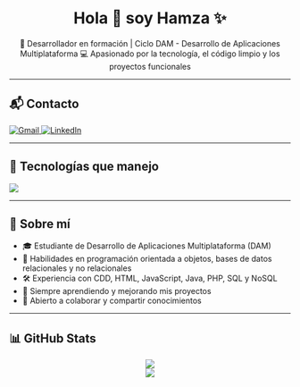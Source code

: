 <h1 align="center">Hola 👋 soy Hamza ✨</h1>

<p align="center">
  📱 Desarrollador en formación | Ciclo DAM - Desarrollo de Aplicaciones Multiplataforma  
  💻 Apasionado por la tecnología, el código limpio y los proyectos funcionales  
</p>

---

<h2>📬 Contacto</h2>

<p align="left">
  <a href="mailto:Hamzarourou15@gmail.com" target="_blank">
    <img src="https://img.shields.io/badge/Gmail-D14836?style=for-the-badge&logo=gmail&logoColor=white" alt="Gmail" />
  </a>
  <a href="https://www.linkedin.com/in/hamza-rourou-4112642a2/" target="_blank">
    <img src="https://img.shields.io/badge/LinkedIn-0077B5?style=for-the-badge&logo=linkedin&logoColor=white" alt="LinkedIn" />
  </a>
</p>

---

<h2>🧠 Tecnologías que manejo</h2>

<p align="left">
  <a href="https://skillicons.dev">
    <img src="https://skillicons.dev/icons?i=html,css,js,java,php,sql,mysql,nodejs,git,github,vscode&perline=10" />
  </a>
</p>

---

<h2>🚀 Sobre mí</h2>

- 🎓 Estudiante de Desarrollo de Aplicaciones Multiplataforma (DAM)
- 🧩 Habilidades en programación orientada a objetos, bases de datos relacionales y no relacionales
- 🛠️ Experiencia con CDD, HTML, JavaScript, Java, PHP, SQL y NoSQL
- 🌱 Siempre aprendiendo y mejorando mis proyectos
- 🤝 Abierto a colaborar y compartir conocimientos

---

<h2>📊 GitHub Stats</h2>

<p align="center">
  <img src="https://github-readme-streak-stats.herokuapp.com/?user=Hamza&theme=dark&hide_border=false" />
  <br>
  <img src="https://github-readme-stats.anuraghazra1.vercel.app/api/top-langs/?username=Hamza&theme=dark&hide_border=false&langs_count=10" />
</p>



</p>        
<!--- stats (end) -->
